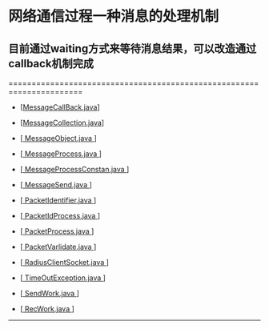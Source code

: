 # 网络通信过程一种消息的处理机制
## 目前通过waiting方式来等待消息结果，可以改造通过callback机制完成
======================================================================

* [<a href=../../src/main/java/com/jiangwh/asynchronizedMessage/MessageCallBack.java>MessageCallBack.java</a>]
* [<a href=../../src/main/java/com/jiangwh/asynchronizedMessage/MessageCollection.java>MessageCollection.java</a>]
* [<a href=../../src/main/java/com/jiangwh/asynchronizedMessage/MessageObject.java> MessageObject.java </a>]
* [<a href=../../src/main/java/com/jiangwh/asynchronizedMessage/MessageProcess.java> MessageProcess.java </a>]
* [<a href=../../src/main/java/com/jiangwh/asynchronizedMessage/MessageProcessConstan.java> MessageProcessConstan.java </a>]
* [<a href=../../src/main/java/com/jiangwh/asynchronizedMessage/MessageSend.java> MessageSend.java </a>]
* [<a href=../../src/main/java/com/jiangwh/asynchronizedMessage/PacketIdentifier.java> PacketIdentifier.java </a>]
* [<a href=../../src/main/java/com/jiangwh/asynchronizedMessage/PacketIdProcess.java> PacketIdProcess.java </a>]
* [<a href=../../src/main/java/com/jiangwh/asynchronizedMessage/PacketProcess.java> PacketProcess.java </a>] 
* [<a href=../../src/main/java/com/jiangwh/asynchronizedMessage/PacketVarlidate.java> PacketVarlidate.java </a>] 
* [<a href=../../src/main/java/com/jiangwh/asynchronizedMessage/RadiusClientSocket.java> RadiusClientSocket.java </a>] 


* [<a href=../../src/main/java/com/jiangwh/asynchronizedMessage/TimeOutException.java> TimeOutException.java </a>] 
* [<a href=../../src/main/java/com/jiangwh/asynchronizedMessage/SendWork.java> SendWork.java </a>] 
* [<a href=../../src/main/java/com/jiangwh/asynchronizedMessage/RecWork.java> RecWork.java </a>] 

-------------------------------------------------------------------------------------------------------------------------